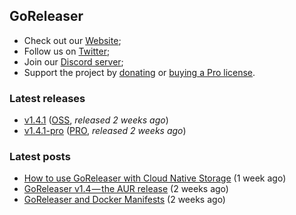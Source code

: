 ## GoReleaser

- Check out our [Website](https://goreleaser.com);
- Follow us on [Twitter](https://twitter.com/goreleaser);
- Join our [Discord server](https://discord.gg/RGEBtg8vQ6);
- Support the project by [donating](https://opencollective.com/goreleaser) or [buying a Pro license](https://goreleaser.com/pro/).

### Latest releases
- [v1.4.1](https://github.com/goreleaser/goreleaser/releases/tag/v1.4.1) ([OSS](https://github.com/goreleaser/goreleaser), _released 2 weeks ago_)
- [v1.4.1-pro](https://github.com/goreleaser/goreleaser-pro/releases/tag/v1.4.1-pro) ([PRO](https://goreleaser.com/pro), _released 2 weeks ago_)

### Latest posts
- [How to use GoReleaser with Cloud Native Storage](https://blog.goreleaser.com/how-to-use-goreleaser-with-cloud-native-storage-bbc4bee5fe91?source=rss----17aa0cbd263f---4) (1 week ago)
- [GoReleaser v1.4 — the AUR release](https://blog.goreleaser.com/goreleaser-v1-4-the-aur-release-90aa75e16610?source=rss----17aa0cbd263f---4) (2 weeks ago)
- [GoReleaser and Docker Manifests](https://blog.goreleaser.com/goreleaser-and-docker-manifests-9fe167acf21e?source=rss----17aa0cbd263f---4) (2 weeks ago)
